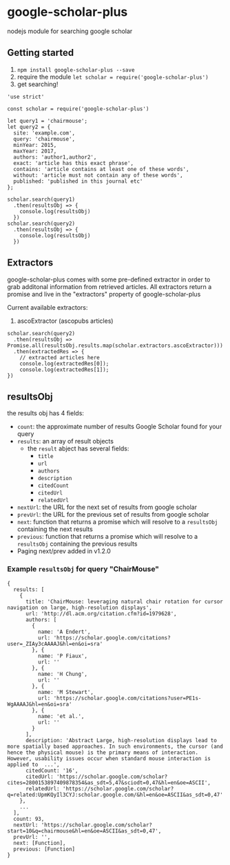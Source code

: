 # google-scholar-plus #

nodejs module for searching google scholar


## Getting started ##

1. `npm install google-scholar-plus --save`
1. require the module `let scholar = require('google-scholar-plus')`
1. get searching!

```
'use strict'

const scholar = require('google-scholar-plus')

let query1 = 'chairmouse';
let query2 = {
  site: 'example.com',
  query: 'chairmouse',
  minYear: 2015,
  maxYear: 2017,
  authors: 'author1,author2',
  exact: 'article has this exact phrase',
  contains: 'article contains at least one of these words',
  without: 'article must not contain any of these words',
  published: 'published in this journal etc'
};

scholar.search(query1)
  .then(resultsObj => {
    console.log(resultsObj)
  })
scholar.search(query2)
  .then(resultsObj => {
    console.log(resultsObj)
  })
```

## Extractors ##

google-scholar-plus comes with some pre-defined extractor in order to grab additonal information from
retrieved articles. All extractors return a promise and live in the "extractors" property of google-scholar-plus

Current available extractors:
1. ascoExtractor (ascopubs articles) 

```
scholar.search(query2)
  .then(resultsObj => Promise.all(resultsObj.results.map(scholar.extractors.ascoExtractor)))
  .then(extractedRes => {
    // extracted articles here
    console.log(extractedRes[0]);
    console.log(extractedRes[1]);
})

```

## resultsObj ##

the results obj has 4 fields:

* `count`: the approximate number of results Google Scholar found for your query
* `results`: an array of result objects
    - the `result` abject has several fields:
        - `title`
        - `url`
        - `authors`
        - `description`
        - `citedCount`
        - `citedUrl`
        - `relatedUrl`
* `nextUrl`: the URL for the next set of results from google scholar
* `prevUrl`: the URL for the previous set of results from google scholar
* `next`: function that returns a promise which will resolve to a `resultsObj` containing the next results
* `previous`: function that returns a promise which will resolve to a `resultsObj` containing the previous results
* Paging next/prev added in v1.2.0

### Example `resultsObj` for query "ChairMouse" ###

```
{
  results: [
    {
      title: 'ChairMouse: leveraging natural chair rotation for cursor navigation on large, high-resolution displays',
      url: 'http://dl.acm.org/citation.cfm?id=1979628',
      authors: [
        {
          name: 'A Endert',
          url: 'https://scholar.google.com/citations?user=_ZIAy3cAAAAJ&hl=en&oi=sra'
        }, {
          name: 'P Fiaux',
          url: ''
        }, {
          name: 'H Chung',
          url: ''
        }, {
          name: 'M Stewart',
          url: 'https://scholar.google.com/citations?user=PE1s-WgAAAAJ&hl=en&oi=sra'
        }, {
          name: 'et al.',
          url: ''
        }
      ],
      description: 'Abstract Large, high-resolution displays lead to more spatially based approaches. In such environments, the cursor (and hence the physical mouse) is the primary means of interaction. However, usability issues occur when standard mouse interaction is applied to  ...',
      citedCount: '16',
      citedUrl: 'https://scholar.google.com/scholar?cites=2800153897409878354&as_sdt=5,47&sciodt=0,47&hl=en&oe=ASCII',
      relatedUrl: 'https://scholar.google.com/scholar?q=related:UpmKQyIl3CYJ:scholar.google.com/&hl=en&oe=ASCII&as_sdt=0,47'
    },
    ...
  ],
  count: 93,
  nextUrl: 'https://scholar.google.com/scholar?start=10&q=chairmouse&hl=en&oe=ASCII&as_sdt=0,47',
  prevUrl: '',
  next: [Function],
  previous: [Function] 
}
```
